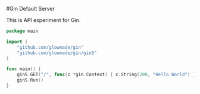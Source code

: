 #Gin Default Server

This is API experiment for Gin.

```go
package main

import (
	"github.com/glowmade/gin"
	"github.com/glowmade/gin/ginS"
)

func main() {
	ginS.GET("/", func(c *gin.Context) { c.String(200, "Hello World") })
	ginS.Run()
}
```
